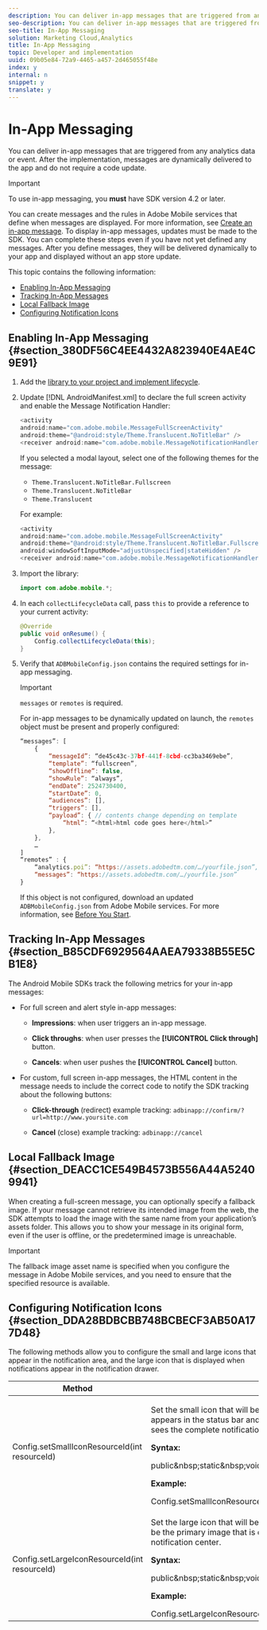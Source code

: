 ```yaml
---
description: You can deliver in-app messages that are triggered from any analytics data or event. After the implementation, messages are dynamically delivered to the app and do not require a code update.
seo-description: You can deliver in-app messages that are triggered from any analytics data or event. After the implementation, messages are dynamically delivered to the app and do not require a code update.
seo-title: In-App Messaging
solution: Marketing Cloud,Analytics
title: In-App Messaging
topic: Developer and implementation
uuid: 09b05e84-72a9-4465-a457-2d465055f48e
index: y
internal: n
snippet: y
translate: y
---
```


# In-App Messaging

You can deliver in-app messages that are triggered from any analytics data or event. After the implementation, messages are dynamically delivered to the app and do not require a code update.

>[!IMPORTANT]
>
>To use in-app messaging, you **must** have SDK version 4.2 or later.

You can create messages and the rules in Adobe Mobile services that define when messages are displayed. For more information, see [Create an in-app message](https://marketing.adobe.com/resources/help/en_US/mobile/?f=t_in_app_message). To display in-app messages, updates must be made to the SDK. You can complete these steps even if you have not yet defined any messages. After you define messages, they will be delivered dynamically to your app and displayed without an app store update.

This topic contains the following information:

* [Enabling In-App Messaging](../../messaging_main/messaging/messaging.md#section_380DF56C4EE4432A823940E4AE4C9E91) 
* [Tracking In-App Messages](../../messaging_main/messaging/messaging.md#section_B85CDF6929564AAEA79338B55E5CB1E8) 
* [Local Fallback Image](../../messaging_main/messaging/messaging.md#section_DEACC1CE549B4573B556A44A52409941) 
* [Configuring Notification Icons](../../messaging_main/messaging/messaging.md#section_DDA28BDBCBB748BCBECF3AB50A177D48)

## Enabling In-App Messaging {#section_380DF56C4EE4432A823940E4AE4C9E91}

1. Add the [library to your project and implement lifecycle](../../getting_started/dev_qs.md#concept_13176B6E37F547D6935E37125F457972). 
1. Update [!DNL AndroidManifest.xml] to declare the full screen activity and enable the Message Notification Handler:

   ```java
   <activity  
   android:name="com.adobe.mobile.MessageFullScreenActivity"  
   android:theme="@android:style/Theme.Translucent.NoTitleBar" /> 
   <receiver android:name="com.adobe.mobile.MessageNotificationHandler" />
   ```

   If you selected a modal layout, select one of the following themes for the message:

    * `Theme.Translucent.NoTitleBar.Fullscreen` 
    * `Theme.Translucent.NoTitleBar` 
    * `Theme.Translucent`

   For example: 

   ```java
   <activity 
   android:name="com.adobe.mobile.MessageFullScreenActivity" 
   android:theme="@android:style/Theme.Translucent.NoTitleBar.Fullscreen" 
   android:windowSoftInputMode="adjustUnspecified|stateHidden" /> 
   <receiver android:name="com.adobe.mobile.MessageNotificationHandler" />
   ```

1. Import the library: 

   ```java
   import com.adobe.mobile.*;
   ```

1. In each `collectLifecycleData` call, pass `this` to provide a reference to your current activity: 

   ```java
   @Override 
   public void onResume() { 
       Config.collectLifecycleData(this); 
   }
   ```

1. Verify that `ADBMobileConfig.json` contains the required settings for in-app messaging.

   >[!IMPORTANT]
   >
   >`messages` or `remotes` is required.

   For in-app messages to be dynamically updated on launch, the `remotes` object must be present and properly configured: 

   ```js
   “messages”: [ 
       { 
           “messageId”: “de45c43c-37bf-441f-8cbd-cc3ba3469ebe”, 
           “template”: “fullscreen”, 
           “showOffline”: false, 
           “showRule”: “always”, 
           “endDate”: 2524730400, 
           “startDate”: 0, 
           “audiences”: [], 
           “triggers”: [], 
           “payload”: { // contents change depending on template 
               “html”: “<html>html code goes here</html>” 
           }, 
       }, 
       … 
   ] 
   “remotes” : { 
       “analytics.poi”: “https://assets.adobedtm.com/…/yourfile.json”, 
       “messages”: “https://assets.adobedtm.com/…/yourfile.json” 
   }
   ```

   If this object is not configured, download an updated `ADBMobileConfig.json` from Adobe Mobile services. For more information, see [Before You Start](../../getting_started/requirements.md#concept_2FA4E790CA1646FFB44488CF017821DE).

## Tracking In-App Messages {#section_B85CDF6929564AAEA79338B55E5CB1E8}

The Android Mobile SDKs track the following metrics for your in-app messages:

* For full screen and alert style in-app messages:

    * **Impressions**: when user triggers an in-app message. 
    * **Click throughs**: when user presses the **[!UICONTROL Click through]** button. 
    
    * **Cancels**: when user pushes the **[!UICONTROL Cancel]** button.

* For custom, full screen in-app messages, the HTML content in the message needs to include the correct code to notify the SDK tracking about the following buttons:

    * **Click-through** (redirect) example tracking: `adbinapp://confirm/?url=http://www.yoursite.com` 
    
    * **Cancel** (close) example tracking: `adbinapp://cancel`

## Local Fallback Image {#section_DEACC1CE549B4573B556A44A52409941}

When creating a full-screen message, you can optionally specify a fallback image. If your message cannot retrieve its intended image from the web, the SDK attempts to load the image with the same name from your application’s assets folder. This allows you to show your message in its original form, even if the user is offline, or the predetermined image is unreachable.

>[!IMPORTANT]
>
>The fallback image asset name is specified when you configure the message in Adobe Mobile services, and you need to ensure that the specified resource is available.

## Configuring Notification Icons {#section_DDA28BDBCBB748BCBECF3AB50A177D48}

The following methods allow you to configure the small and large icons that appear in the notification area, and the large icon that is displayed when notifications appear in the notification drawer. 

<table id="table_AD6469D4C9024D99A6D7EDD830112285"> 
 <thead> 
  <tr> 
   <th colname="col1" class="entry"> Method </th> 
   <th colname="col2" class="entry"> Description </th> 
  </tr> 
 </thead>
 <tbody> 
  <tr> 
   <td colname="col1"> <span class="codeph"> Config.setSmallIconResourceId(int resourceId) </span> </td> 
   <td colname="col2"> <p>Set the small icon that will be used for notifications that are created by the SDK. This icon appears in the status bar and is the secondary image that is displayed shown when the user sees the complete notification in the notification center. </p> <p> <b>Syntax:</b> </p> 
    <codeblock class="syntax java">
      public&amp;nbsp;static&amp;nbsp;void&amp;nbsp;setSmallIconResourceId(final&amp;nbsp;int&amp;nbsp;resourceId); 
    </codeblock> <p> <b>Example:</b> </p> 
    <codeblock class="syntax java">
      Config.setSmallIconResourceId(R.drawable.appIcon); 
    </codeblock> </td> 
  </tr> 
  <tr> 
   <td colname="col1"> <span class="codeph"> Config.setLargeIconResourceId(int resourceId) </span> </td> 
   <td colname="col2"> <p>Set the large icon that will be used for notifications that are created by the SDK. This icon will be the primary image that is displayed when the user sees the complete notification in the notification center. </p> <p> <b>Syntax:</b> </p> 
    <codeblock class="syntax java">
      public&amp;nbsp;static&amp;nbsp;void&amp;nbsp;setLargeIconResourceId(final&amp;nbsp;int&amp;nbsp;resourceId); 
    </codeblock> <p> <b>Example:</b> </p> 
    <codeblock class="syntax java">
      Config.setLargeIconResourceId(R.drawable.appIcon); 
    </codeblock> </td> 
  </tr> 
 </tbody> 
</table>

